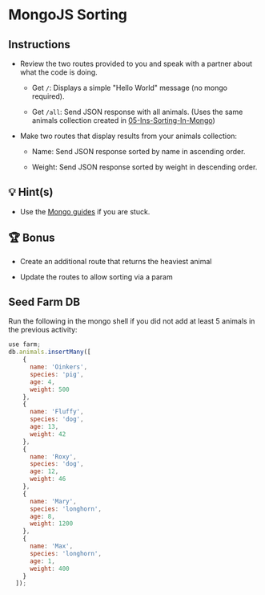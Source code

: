 # MongoJS Sorting

## Instructions

- Review the two routes provided to you and speak with a partner about what the code is doing.

  - Get `/`: Displays a simple "Hello World" message (no mongo required).

  - Get `/all`: Send JSON response with all animals. (Uses the same animals collection created in [05-Ins-Sorting-In-Mongo](../05-Ins-Sorting-In-Mongo/README.md))

- Make two routes that display results from your animals collection:

  - Name: Send JSON response sorted by name in ascending order.

  - Weight: Send JSON response sorted by weight in descending order.

## 💡 Hint(s)

- Use the [Mongo guides](https://docs.mongodb.com/guides/) if you are stuck.

## 🏆 Bonus

- Create an additional route that returns the heaviest animal

- Update the routes to allow sorting via a param

## Seed Farm DB

Run the following in the mongo shell if you did not add at least 5 animals in the previous activity:

```js
use farm;
db.animals.insertMany([
    {
      name: 'Oinkers',
      species: 'pig',
      age: 4,
      weight: 500
    },
    {
      name: 'Fluffy',
      species: 'dog',
      age: 13,
      weight: 42
    },
    {
      name: 'Roxy',
      species: 'dog',
      age: 12,
      weight: 46
    },
    {
      name: 'Mary',
      species: 'longhorn',
      age: 8,
      weight: 1200
    },
    {
      name: 'Max',
      species: 'longhorn',
      age: 1,
      weight: 400
    }
  ]);
```
